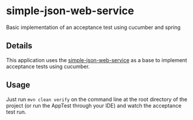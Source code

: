 # simple-json-web-service
Basic implementation of an acceptance test using cucumber and spring

## Details
This application uses the [simple-json-web-service](https://github.com/spyridon-ninos/simple-json-web-service)
as a base to implement acceptance tests using cucumber.

## Usage
Just run
```mvn clean verify```
on the command line at the root directory of the project (or run the AppTest through your IDE) and watch the acceptance test run.
